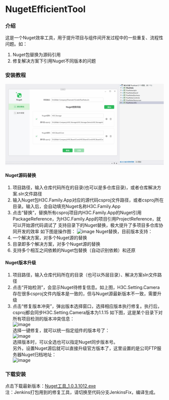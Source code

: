 # NugetEfficientTool

### 介绍
这是一个Nuget效率工具，用于提升项目与组件间开发过程中的一些重复、流程性问题。如：
1. Nuget包替换为源码引用
3. 修复解决方案下引用Nuget不同版本的问题


### 安装教程
![使用指导](Readme/introduction.gif)
#### Nuget源码替换
1. 项目路径，输入仓库代码所在的目录(也可以是多仓库目录)，或者仓库解决方案.sln文件路径
2. 输入Nuget包H3C.Family.App对应的源代码csproj文件路径，或者csproj所在目录。输入后，会自动填充Nuget名称H3C.Family.App
3. 点击“替换”，替换所有csproj项目内H3C.Family.App的Nuget引用PackageReference，为H3C.Family.App的项目引用ProjectReference，就可以开始源代码调试了
支持目录下的Nuget替换，极大提升了多项目多仓库协同开发的效率
如下图是操作图：
![image](https://github.com/user-attachments/assets/531a21a2-5b40-4342-91b3-4b5d4e8d188b)
Nuget替换，目前版本支持：
1. 一个解决方案，对多个Nuget源的替换
2. 目录即多个解决方案，对多个Nuget源的替换
3. 支持多个相互之间依赖的Nuget包替换（自动识别依赖）和还原

#### Nuget版本升级
1. 项目路径，输入仓库代码所在的目录（也可以外层目录）、解决方案sln文件路径
2. 点击“开始检测”，会显示Nuget待修复信息。如上图，H3C.Setting.Camera存在很多csproj文件内版本是一致的，但与Nuget源最新版本不一致，需要升级
3. 点击“修复版本冲突”，弹出版本选择窗口，选择相应版本执行修复。执行后，csproj都会同步H3C.Setting.Camera版本为1.1.15
如下图，这是某个目录下对所有项目检测的版本冲突信息：<br>
![image](https://github.com/user-attachments/assets/9a2b67fa-3654-46d1-b386-4943430af235)<br/>
选择一键修复，就可以统一指定组件的版本号了：<br>
![image](https://github.com/user-attachments/assets/d84c27db-c524-41a0-b70f-7ef8c302303a)<br/>
选择版本时，可以全选也可以指定Nuget同步版本号。<br>
另外，设置Nuget源后就可以直接升级官方版本了，这里设置的是公司FTP服务器Nuget归档地址：<br/>
![image](https://github.com/user-attachments/assets/106b83b9-92ba-4906-972c-7ec9bd0250bd)<br/>

### 下载安装
点击下载最新版本：[Nuget工具_1.0.3.1012.exe](/Readme/Nuget工具_1.0.3.1012.exe)<br/>
注：Jenkins打包用到的修复工具，请切换至代码分支JenkinsFix，编译生成。<br/>
